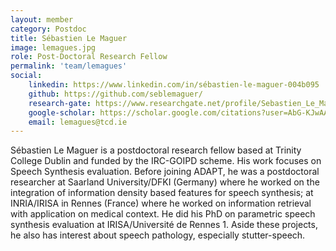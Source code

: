 ```yaml
---
layout: member
category: Postdoc
title: Sébastien Le Maguer
image: lemagues.jpg
role: Post-Doctoral Research Fellow
permalink: 'team/lemagues'
social:
    linkedin: https://www.linkedin.com/in/sébastien-le-maguer-004b095
    github: https://github.com/seblemaguer/
    research-gate: https://www.researchgate.net/profile/Sebastien_Le_Maguer
    google-scholar: https://scholar.google.com/citations?user=AbG-KJwAAAAJ&hl=en
    email: lemagues@tcd.ie
---
```



Sébastien Le Maguer is a postdoctoral research fellow based at Trinity College Dublin and funded by the IRC-GOIPD scheme. His work focuses on Speech Synthesis evaluation. Before joining ADAPT, he was a postdoctoral researcher at Saarland University/DFKI (Germany) where he worked on the integration of information density based features for speech synthesis; at INRIA/IRISA in Rennes (France) where he worked on information retrieval with application on medical context. He did his PhD on parametric speech synthesis evaluation at IRISA/Université de Rennes 1. Aside these projects, he also has interest about speech pathology, especially stutter-speech.
